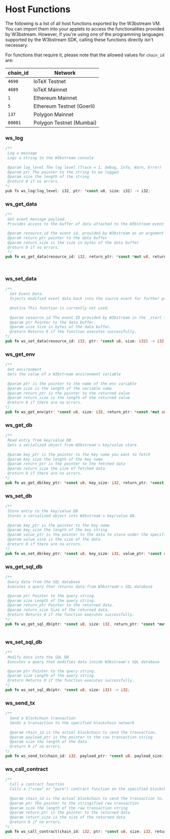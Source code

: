 # Host Functions

The following is a list of all host functions exported by the W3bstream VM. You can import them into your applets to access the functionalities provided by W3bstream. However, if you're using one of the programming languages supported by the W3bstream SDK, calling these functions directly isn't necessary.

For functions that require it, please note that the allowed values for `chain_id` are:

| chain\_id | Network                   |
| --------- | ------------------------- |
| `4690`    | IoTeX Testnet             |
| `4689`    | IoTeX Mainnet             |
| `1`       | Ethereum Mainnet          |
| `5`       | Ethereum Testnet (Goerli) |
| `137`     | Polygon Mainnet           |
| `80001`   | Polygon Testnet (Mumbai)  |

### ws\_log

```go
/**
 Log a message
 Logs a string to the W3bstream console
 
 @param log_level The log level (Trace = 1, Debug, Info, Warn, Error) 
 @param ptr The pointer to the string to be logged
 @param size the length of the string
 @return 0 if no errors.
*/
pub fn ws_log(log_level: i32, ptr: *const u8, size: i32) -> i32;
```

### ws\_get\_data

```rust
/**
 Get event message payload.
 Provides access to the buffer of data attached to the W3bstream event 

 @param resource_id the event id, provided by W3bstream as an argument of the handler function.
 @param return_ptr pointer to the data buffer
 @param return_size is the size in bytes of the data buffer
 @return 0 if no errors.
 */
pub fn ws_get_data(resource_id: i32, return_ptr: *const *mut u8, return_size: *const i32, ) -> i32;




```

### ws\_set\_data

```rust
/**
  Set Event Data.
  Injects modified event data back into the source event for further processing inside W3bstream.
  
  @notice This function is currently not used.
  
  @param resource_id The event ID provided by W3bstream in the _start function.
  @param ptr Pointer to the data buffer.
  @param size Size in bytes of the data buffer.
  @return Returns 0 if the function executes successfully.
*/
pub fn ws_set_data(resource_id: i32, ptr: *const u8, size: i32) -> i32;
```

### ws\_get\_env

```rust
/**
 Get environment
 Gets the value of a W3bstream environment variable
 
 @param ptr is the pointer to the name of the env variable
 @param size is the length of the variable name 
 @param return_ptr is the pointer to the returned value
 @param return_size is the length of the returned value
 @return 0 if there are no errors.
*/
pub fn ws_get_env(ptr: *const u8, size: i32, return_ptr: *const *mut u8, return_size: *const i32, ) -> i32;
```

### ws\_get\_db

```rust
/**
 Read entry from key/value DB
 Gets a serialized object from W3bstream's key/value store.
 
 @param key_ptr is the pointer to the key name you want to fetch
 @param key_size the length of the key name 
 @param return_ptr is the pointer to the fetched data
 @param return_size the size of fetched data
 @return 0 if there are no errors.
*/
pub fn ws_get_db(key_ptr: *const u8, key_size: i32, return_ptr: *const *mut u8, return_size: *const i32, ) -> i32;
```

### ws\_set\_db

```rust
/**
 Store entry to the key/value DB
 Stores a serialized object into W3bstream's key/value DB.
 
 @param key_ptr is the pointer to the key name
 @param key_size the length of the key string
 @param value_ptr is the pointer to the data to store under the specified key name
 @param value_size is the size of the data
 @return 0 if there are no errors.
*/
pub fn ws_set_db(key_ptr: *const u8, key_size: i32, value_ptr: *const u8, value_size: i32, ) -> i32;
```

### ws\_get\_sql\_db

```rust
/**
 Query data from the SQL database
 Executes a query that returns data from W3bstream's SQL database

 @param ptr Pointer to the query string. 
 @param size Length of the query string.
 @param return_ptr Pointer to the returned data.
 @param return_size Size of the returned data.
 @return Returns 0 if the function executes successfully.
*/
pub fn ws_get_sql_db(ptr: *const u8, size: i32, return_ptr: *const *mut u8, return_size: *const i32, ) -> i32;
   
```

### ws\_set\_sql\_db

```rust
/**
 Modify data into the SQL DB
 Executes a query that modifies data inside W3bstream's SQL database

 @param ptr Pointer to the query string. 
 @param size Length of the query string.
 @return Returns 0 if the function executes successfully.
*/    
pub fn ws_set_sql_db(ptr: *const u8, size: i32) -> i32;
```

### ws\_send\_tx

```rust
/**
  Send a blockchain transaction
  Sends a transaction to the specified blockchain network
  
  @param chain_id is the actual blockchain to send the transaction. 
  @param payload_ptr is the pointer to the raw transaction string
  @param size the length of the data
  @return 0 if no errors.
*/
pub fn ws_send_tx(chain_id: i32, payload_ptr: *const u8, payload_size: i32, return_hash_ptr: *const *mut u8, return_hash_size: *const i32, ) -> i32;
```

### ws\_call\_contract

```rust
/**
  Call a contract function
  Calls a ("view" or "pure") contract function on the specified blockchain network  
    
  @param chain_id is the actual blockchain to send the transaction to. 4690 (IoTeX Testnet) is the only supported value by now. 
  @param ptr The pointer to the stringified raw transaction
  @param size the length of the raw transaction string
  @param return_ptr is the pointer to the returned data
  @param return_size is the size of the returned data
  @return 0 if no errors.
*/
pub fn ws_call_contract(chain_id: i32, ptr: *const u8, size: i32, return_ptr: *const *mut u8, return_size: *const i32, ) -> i32;
```
